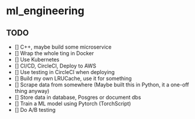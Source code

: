 # ml_engineering

## TODO

- [] C++, maybe build some microservice
- [] Wrap the whole ting in Docker
- [] Use Kubernetes
- [] CI/CD, CircleCI, Deploy to AWS
- [] Use testing in CircleCI when deploying
- [] Build my own LRUCache, use it for something
- [] Scrape data from somewhere (Maybe built this in Python, it a one-off thing anyway)
- [] Store data in database, Posgres or document dbs
- [] Train a ML model using Pytorch (TorchScript)
- [] Do A/B testing
